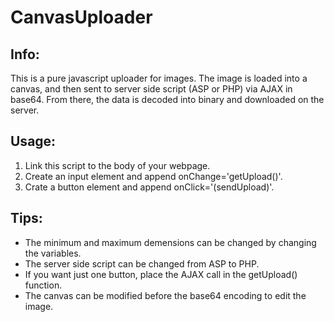 # CanvasUploader

## Info:
This is a pure javascript uploader for images. The image is loaded into a canvas, 
and then sent to server side script (ASP or PHP) via AJAX in base64. From there, 
the data is decoded into binary and downloaded on the server.

## Usage:
1. Link this script to the body of your webpage.
2. Create an input element and append onChange='getUpload()'.
3. Crate a button element and append onClick='(sendUpload)'.

## Tips:
- The minimum and maximum demensions can be changed by changing the variables.
- The server side script can be changed from ASP to PHP.
- If you want just one button, place the AJAX call in the getUpload() function.
- The canvas can be modified before the base64 encoding to edit the image.
